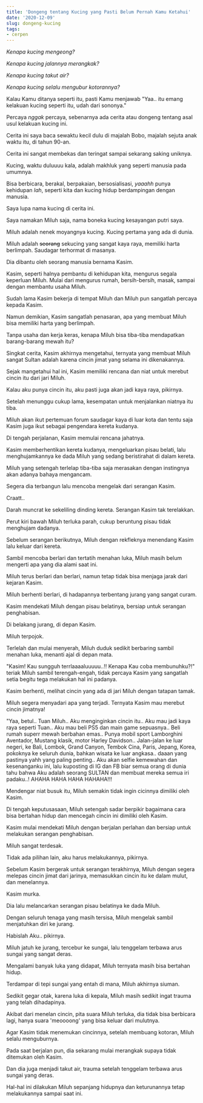 ```yaml
---
title: 'Dongeng tentang Kucing yang Pasti Belum Pernah Kamu Ketahui'
date: '2020-12-09'
slug: dongeng-kucing
tags: 
- cerpen
---
```


*Kenapa kucing mengeong?*

*Kenapa kucing jalannya merangkak?*

*Kenapa kucing takut air?*

*Kenapa kucing selalu mengubur kotorannya?*

Kalau Kamu ditanya seperti itu, pasti Kamu menjawab "Yaa.. itu emang kelakuan kucing seperti itu, udah dari sononya."

Percaya *nggak* percaya, sebenarnya ada cerita atau dongeng tentang asal usul kelakuan kucing ini.

Cerita ini saya baca sewaktu kecil dulu di majalah Bobo, majalah sejuta anak waktu itu, di tahun 90-an.

Cerita ini sangat membekas dan teringat sampai sekarang saking uniknya.

Kucing, waktu duluuuu kala, adalah makhluk yang seperti manusia pada umumnya.

Bisa berbicara, berakal, berpakaian, bersosialisasi, *yaaahh* punya kehidupan *lah*, seperti kita dan kucing hidup berdampingan dengan manusia.

Saya lupa nama kucing di cerita ini.

Saya namakan Miluh saja, nama boneka kucing kesayangan putri saya.

Miluh adalah nenek moyangnya kucing. Kucing pertama yang ada di dunia.

Miluh adalah ~~seorang~~ sekucing yang sangat kaya raya, memiliki harta berlimpah. Saudagar terhormat di masanya.

Dia dibantu oleh seorang manusia bernama Kasim.

Kasim, seperti halnya pembantu di kehidupan kita, mengurus segala keperluan Miluh. Mulai dari mengurus rumah, bersih-bersih, masak, sampai dengan membantu usaha Miluh.

Sudah lama Kasim bekerja di tempat Miluh dan Miluh pun sangatlah percaya kepada Kasim.

Namun demikian, Kasim sangatlah penasaran, apa yang membuat Miluh bisa memiliki harta yang berlimpah.

Tanpa usaha dan kerja keras, kenapa Miluh bisa tiba-tiba mendapatkan barang-barang mewah itu?

Singkat cerita, Kasim akhirnya mengetahui, ternyata yang membuat Miluh sangat Sultan adalah karena cincin jimat yang selama ini dikenakannya.

Sejak mangetahui hal ini, Kasim memiliki rencana dan niat untuk merebut cincin itu dari jari Miluh.

Kalau aku punya cincin itu, aku pasti juga akan jadi kaya raya, pikirnya.

Setelah menunggu cukup lama, kesempatan untuk menjalankan niatnya itu tiba.

Miluh akan ikut pertemuan forum saudagar kaya di luar kota dan tentu saja Kasim juga ikut sebagai pengendara kereta kudanya.

Di tengah perjalanan, Kasim memulai rencana jahatnya.

Kasim memberhentikan kereta kudanya, mengeluarkan pisau belati, lalu menghujamkannya ke dada Miluh yang sedang beristirahat di dalam kereta.

Miluh yang setengah terlelap tiba-tiba saja merasakan dengan instingnya akan adanya bahaya mengancam.

Segera dia terbangun lalu mencoba mengelak dari serangan Kasim. 

Craatt..

Darah muncrat ke sekeliling dinding kereta. Serangan Kasim tak terelakkan.

Perut kiri bawah Miluh terluka parah, cukup beruntung pisau tidak menghujam dadanya.

Sebelum serangan berikutnya, Miluh dengan rekfleknya menendang Kasim lalu keluar dari kereta.

Sambil mencoba berlari dan tertatih menahan luka, Miluh masih belum mengerti apa yang dia alami saat ini.

Miluh terus berlari dan berlari, namun tetap tidak bisa menjaga jarak dari kejaran Kasim.

Miluh berhenti berlari, di hadapannya terbentang jurang yang sangat curam.

Kasim mendekati Miluh dengan pisau belatinya, bersiap untuk serangan penghabisan.

Di belakang jurang, di depan Kasim.

Miluh terpojok.

Terlelah dan mulai menyerah, Miluh duduk sedikit berbaring sambil menahan luka, menanti ajal di depan mata.

"Kasim! Kau sungguh terrlaaaaluuuuu..!! Kenapa Kau coba membunuhku?!" teriak Miluh sambil terengah-engah, tidak percaya Kasim yang sangatlah setia begitu tega melakukan hal ini padanya.

Kasim berhenti, melihat cincin yang ada di jari Miluh dengan tatapan tamak.

Miluh segera menyadari apa yang terjadi. Ternyata Kasim mau merebut cincin jimatnya!

"Yaa, betul.. Tuan Miluh.. Aku menginginkan cincin itu.. Aku mau jadi kaya raya seperti Tuan.. Aku mau beli PS5 dan main game sepuasnya.. Beli rumah superr mewah berbahan emas.. Punya mobil sport Lamborghini Aventador, Mustang klasik, motor Harley Davidson.. Jalan-jalan ke luar negeri, ke Bali, Lombok, Grand Canyon, Tembok Cina, Paris, Jepang, Korea, pokoknya ke seluruh dunia, bahkan wisata ke luar angkasa.. daaan yang pastinya yahh yang paling penting.. Aku akan selfie kemewahan dan kesenanganku ini, lalu kuposting di IG dan FB biar semua orang di dunia tahu bahwa Aku adalah seorang SULTAN dan membuat mereka semua iri padaku..! AHAHA HAHA HAHA HAHAHA!!!

Mendengar niat busuk itu, Miluh semakin tidak ingin cicinnya dimiliki oleh Kasim.

Di tengah keputusasaan, Miluh setengah sadar berpikir bagaimana cara bisa bertahan hidup dan mencegah cincin ini dimiliki oleh Kasim.

Kasim mulai mendekati Miluh dengan berjalan perlahan dan bersiap untuk melakukan serangan penghabisan.

Miluh sangat terdesak. 

Tidak ada pilihan lain, aku harus melakukannya, pikirnya.

Sebelum Kasim bergerak untuk serangan terakhirnya, Miluh dengan segera melepas cincin jimat dari jarinya, memasukkan cincin itu ke dalam mulut, dan menelannya.

Kasim murka.

Dia lalu melancarkan serangan pisau belatinya ke dada Miluh.

Dengan seluruh tenaga yang masih tersisa, Miluh mengelak sambil menjatuhkan diri ke jurang.

Habislah Aku.. pikirnya.

Miluh jatuh ke jurang, tercebur ke sungai, lalu tenggelam terbawa arus sungai yang sangat deras.

Mengalami banyak luka yang didapat, Miluh ternyata masih bisa bertahan hidup.

Terdampar di tepi sungai yang entah di mana, Miluh akhirnya siuman.

Sedikit gegar otak, karena luka di kepala, Miluh masih sedikit ingat trauma yang telah dihadapinya.

Akibat dari menelan cincin, pita suara Miluh terluka, dia tidak bisa berbicara lagi, hanya suara 'meoooong' yang bisa keluar dari mulutnya.

Agar Kasim tidak menemukan cincinnya, setelah membuang kotoran, Miluh selalu menguburnya.

Pada saat berjalan pun, dia sekarang mulai merangkak supaya tidak ditemukan oleh Kasim.

Dan dia juga menjadi takut air, trauma setelah tenggelam terbawa arus sungai yang deras.

Hal-hal ini dilakukan Miluh sepanjang hidupnya dan keturunannya tetap melakukannya sampai saat ini.

